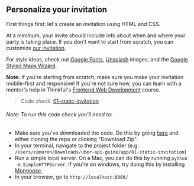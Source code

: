 ## Personalize your invitation

First things first: let's create an invitation using HTML and CSS.

At a minimum, your invite should include info about when and where your party is taking place. If you don't want to start from scratch, you can customize [our invitation](https://github.com/Thinkful/uber-api-guide/tree/master/app/01-static-invitation).

For style ideas, check out [Google Fonts](http://www.google.com/fonts), [Unsplash](https://unsplash.com) images, and the [Google Styled Maps Wizard](http://gmaps-samples-v3.googlecode.com/svn/trunk/styledmaps/wizard/index.html).

__Note:__ If you're starting from scratch, make sure you make your invitation mobile-first and responsive! If you're not sure how, you can learn with a mentor's help in Thinkful's [Frontend Web Development](http://www.thinkful.com/web-development-course) course.

> Code check: [01-static-invitation](https://github.com/Thinkful/uber-api-guide/tree/master/app/01-static-invitation)

###### Note: To run this code check you'll need to:
- Make sure you've downloaded the code. Do this by going [here](https://github.com/Thinkful/uber-api-guide) and either cloning the repo or clicking "Download Zip".
- In your terminal, navigate to the project folder (e.g. `/Users/cameron/Downloads/uber-api-guide/app/01-static-invitation`)
- Run a simple local server. On a Mac, you can do this by running `python -m SimpleHTTPServer`. If you're on windows, try doing this by installing [Mongoose](https://code.google.com/p/mongoose/).
- In your browser, go to `http://localhost:8000/`
